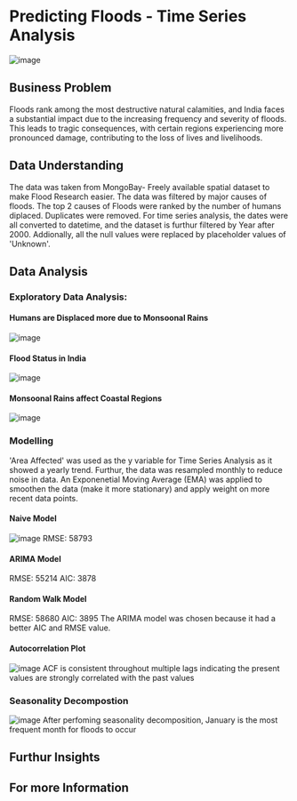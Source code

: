 # Predicting Floods - Time Series Analysis
![image](https://cdni0.trtworld.com/w960/h540/q75/60938_INDarchiveweatherclimateafp_1565768717964.jpg)


## Business Problem
Floods rank among the most destructive natural calamities, and India faces a substantial impact due to the increasing frequency and severity of floods. This leads to tragic consequences, with certain regions experiencing more pronounced damage, contributing to the loss of lives and livelihoods.
## Data Understanding
The data was taken from MongoBay- Freely available spatial dataset to make Flood Research easier. The data was filtered by major causes of floods. The top 2 causes of Floods were ranked by the number of humans diplaced. Duplicates were removed. For time series analysis, the dates were all converted to datetime, and the dataset is furthur filtered by Year after 2000.  Addionally, all the
null values were replaced by placeholder values of 'Unknown'.

## Data Analysis 

### Exploratory Data Analysis:
#### Humans are Displaced more due to Monsoonal Rains
![image](https://github.com/myt-hue/Flood-Prediction/assets/73657823/1cf9edf3-5923-4df6-895e-85de3c31887d)

#### Flood Status in India
![image](https://github.com/myt-hue/Flood-Prediction/assets/73657823/d2041016-56ef-4f30-99b8-b4496b2bfbf6)

#### Monsoonal Rains affect Coastal Regions
![image](https://github.com/myt-hue/Flood-Prediction/assets/73657823/b7083119-f186-4049-a87f-187495a979f9)

### Modelling
'Area Affected'  was used as the y variable for Time Series Analysis as it showed a yearly trend. Furthur, the data was resampled monthly to reduce noise in data. An Exponenetial Moving Average
(EMA) was applied to smoothen the data (make it more stationary) and apply weight on more recent data points. 

#### Naive Model 
![image](https://github.com/myt-hue/Flood-Prediction/assets/73657823/5f17b2fb-ba5e-41c7-a7f8-2b87288abff9)
RMSE: 58793 

#### ARIMA Model 
RMSE: 55214 
AIC: 3878

#### Random Walk Model
RMSE: 58680
AIC: 3895
The ARIMA model was chosen because it had a better AIC and RMSE value.

#### Autocorrelation Plot
![image](https://github.com/myt-hue/Flood-Prediction/assets/73657823/3e83c74f-4ad6-48eb-a778-29249f85600b)
ACF is consistent throughout multiple lags indicating the present values are strongly correlated with the past values


### Seasonality Decompostion
![image](https://github.com/myt-hue/Flood-Prediction/assets/73657823/2cbf00e3-3d84-4ce1-8cb4-40ea81aa6787)
After perfoming seasonality decomposition, January is the most frequent month for floods to occur
































## Furthur Insights

## For more Information

